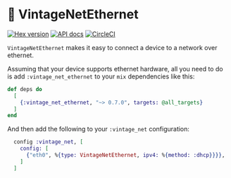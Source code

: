 # 🍇 VintageNetEthernet

[![Hex version](https://img.shields.io/hexpm/v/vintage_net_ethernet.svg "Hex version")](https://hex.pm/packages/vintage_net_ethernet)
[![API docs](https://img.shields.io/hexpm/v/vintage_net_ethernet.svg?label=hexdocs "API docs")](https://hexdocs.pm/vintage_net_ethernet/VintageNetEthernet.html)
[![CircleCI](https://circleci.com/gh/nerves-networking/vintage_net_ethernet.svg?style=svg)](https://circleci.com/gh/nerves-networking/vintage_net_ethernet)

`VintageNetEthernet` makes it easy to connect a device to a network over ethernet.

Assuming that your device supports ethernet hardware, all you need to do is add
`:vintage_net_ethernet` to your `mix` dependencies like this:

```elixir
def deps do
  [
    {:vintage_net_ethernet, "~> 0.7.0", targets: @all_targets}
  ]
end
```

And then add the following to your `:vintage_net` configuration:

```elixir
  config :vintage_net, [
    config: [
      {"eth0", %{type: VintageNetEthernet, ipv4: %{method: :dhcp}}}},
    ]
  ]
```
